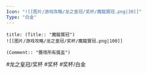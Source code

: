 ```yaml
---
Icon: "![[图片/游戏攻略/龙之皇冠/奖杯/魔龍寶冠.png|30]]"
Type: "白金"
---
```

```ad-common-platinum-trophy
title: (Title:: "魔龍寶冠")
![[图片/游戏攻略/龙之皇冠/奖杯/魔龍寶冠.png|100]]

(Comment:: "獲得所有獎盃")
```

#龙之皇冠/奖杯 #奖杯 #奖杯/白金
